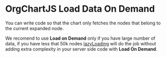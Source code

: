 # OrgChartJS Load Data On Demand
You can write code so that the chart only fetches the nodes that belong to the current expanded node.

We recomend to use **Load on Demand** only if you have large number of data, if you have less that 50k nodes [lazyLoading](https://balkan.app/OrgChartJS/API/interfaces/OrgChart.options#lazyLoading) will do the job without adding extra complexity in your server side code with **Load On Demand**.

